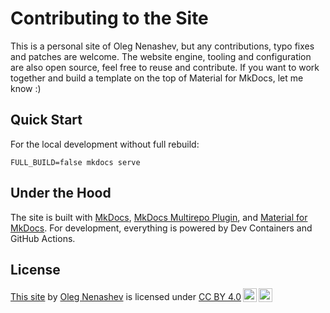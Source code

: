# Contributing to the Site

This is a personal site of Oleg Nenashev,
but any contributions, typo fixes and patches are welcome.
The website engine, tooling and configuration are also open source,
feel free to reuse and contribute.
If you want to work together and build a template on the top of Material for MkDocs,
let me know :)

## Quick Start

For the local development without full rebuild:

```shell
FULL_BUILD=false mkdocs serve
```

## Under the Hood

The site is built with [MkDocs](https://www.mkdocs.org/),
[MkDocs Multirepo Plugin](https://github.com/jdoiro3/mkdocs-multirepo-plugin/tree/main),
and [Material for MkDocs](https://squidfunk.github.io/mkdocs-material).
For development, everything is powered by Dev Containers and GitHub Actions.

## License

<p xmlns:cc="http://creativecommons.org/ns#" xmlns:dct="http://purl.org/dc/terms/"><a property="dct:title" rel="cc:attributionURL" href="https://github.com/oleg-nenashev/oleg-nenashev">This site</a> by <a rel="cc:attributionURL dct:creator" property="cc:attributionName" href="https://github.com/oleg-nenashev/">Oleg Nenashev</a> is licensed under <a href="https://creativecommons.org/licenses/by/4.0/?ref=chooser-v1" target="_blank" rel="license noopener noreferrer" style="display:inline-block;">CC BY 4.0<img style="height:22px!important;margin-left:3px;vertical-align:text-bottom;" src="https://mirrors.creativecommons.org/presskit/icons/cc.svg?ref=chooser-v1" alt=""><img style="height:22px!important;margin-left:3px;vertical-align:text-bottom;" src="https://mirrors.creativecommons.org/presskit/icons/by.svg?ref=chooser-v1" alt=""></a></p>
